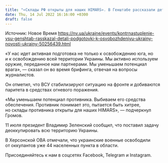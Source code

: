 ```yaml
---
title: "«Склады РФ открыты для наших HIMARS». В Генштабе рассказали детали подготовки украинских сил к освобождению всей Украины"
date: Thu, 14 Jul 2022 16:16:00 +0300
draft: false
---
```

Источник: Новое Время https://nv.ua/ukraine/events/kontrnastuplenie-vsu-genshtab-rasskazal-detali-podgotovki-k-osvobozhdeniyu-ukrainy-novosti-ukrainy-50256439.html


«У нас идет активная подготовка не только к освобождению юга, но и к освобождению всей территории Украины. Мы активно используем оружие, переданное нам партнерами. Мы уменьшаем потенциал врага», — сказал он во время брифинга, отвечая на вопросы журналистов.

Он отметил, что ВСУ стабилизируют ситуацию на фронте и добиваются паритета в средствах огневого поражения.

«Мы уменьшаем потенциал противника. Выбиваем его средства обеспечения. Противник понимает это, пытается быть хитрее, но склады противника открыты для наших HIMARS», — подчеркнул Громов.

11 июля президент Владимир Зеленский сообщил, что поставил задачу деоккупировать всю территорию Украины.

В Херсонской ОВА отмечали, что украинские военные освободили от оккупантов уже 44 населенных пункта в области.

Присоединяйтесь к нам в соцсетях Facebook, Telegram и Instagram.
